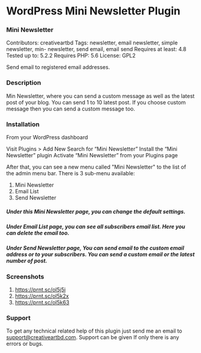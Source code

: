 # WordPress Mini Newsletter Plugin

### Mini Newsletter
Contributors: creativeartbd
Tags: newsletter, email newsletter, simple newsletter, min- newsletter, send email, email send
Requires at least: 4.8
Tested up to: 5.2.2
Requires PHP: 5.6
License: GPL2

Send email to registered email addresses.

### Description
Min Newsletter, where you can send a custom message as well as the latest post of your blog.  You can send 1 to 10 latest post. If you choose custom message then you can send a custom message too. 

### Installation
From your WordPress dashboard

Visit Plugins > Add New
Search for “Mini Newsletter”
Install the “Mini Newsletter” plugin
Activate “Mini Newsletter” from your Plugins page

After that, you can see a new menu called \"Mini Newsletter\" to the list of the admin menu bar. There is 3 sub-menu available:

1) Mini Newsletter
2) Email List
3) Send Newsletter

##### Under this Mini Newsletter page, you can change the default settings. 
##### Under Email List page, you can see all subscribers email list. Here you can delete the email too. 
##### Under Send Newsletter page, You can send email to the custom email address or to your subscribers. You can send a custom email or the latest number of post. 

### Screenshots
1. https://prnt.sc/ol5j5i
2. https://prnt.sc/ol5k2x
3. https://prnt.sc/ol5k63

### Support
To get any technical related help of this plugin just send me an email to support@creativeartbd.com. Support can be given If only there is any errors or bugs. 
